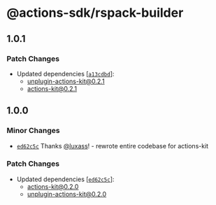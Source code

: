 # @actions-sdk/rspack-builder

## 1.0.1

### Patch Changes

- Updated dependencies [[`a13cdbd`](https://github.com/luxass/actions-kit/commit/a13cdbd702cb5499dd5d08c47fd69b7ef1afaa90)]:
  - unplugin-actions-kit@0.2.1
  - actions-kit@0.2.1

## 1.0.0

### Minor Changes

- [`ed62c5c`](https://github.com/luxass/actions-kit/commit/ed62c5c7755ae589636ba1aca5ac11896ca09283) Thanks [@luxass](https://github.com/luxass)! - rewrote entire codebase for actions-kit

### Patch Changes

- Updated dependencies [[`ed62c5c`](https://github.com/luxass/actions-kit/commit/ed62c5c7755ae589636ba1aca5ac11896ca09283)]:
  - actions-kit@0.2.0
  - unplugin-actions-kit@0.2.0
